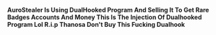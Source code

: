 **AuroStealer Is Using DualHooked Program And Selling It To Get Rare Badges Accounts And Money This Is The Injection Of Dualhooked Program Lol R.i.p Thanosa Don't Buy This Fucking Dualhook**
